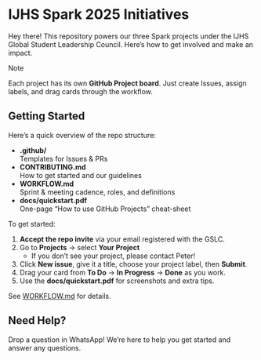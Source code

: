 # IJHS Spark 2025 Initiatives

Hey there! This repository powers our three Spark projects under the IJHS Global Student Leadership Council. Here’s how to get involved and make an impact.

> [!NOTE]
> Each project has its own **GitHub Project board**. Just create Issues, assign labels, and drag cards through the workflow.

## Getting Started

Here’s a quick overview of the repo structure:

- **.github/**  
  Templates for Issues & PRs
- **CONTRIBUTING.md**  
  How to get started and our guidelines
- **WORKFLOW.md**  
  Sprint & meeting cadence, roles, and definitions
- **docs/quickstart.pdf**  
  One-page “How to use GitHub Projects” cheat-sheet

To get started:

1. **Accept the repo invite** via your email registered with the GSLC.
2. Go to **Projects** → select **Your Project**
   - If you don’t see your project, please contact Peter!
3. Click **New issue**, give it a title, choose your project label, then **Submit**.
4. Drag your card from **To Do** → **In Progress** → **Done** as you work.
5. Use the **docs/quickstart.pdf** for screenshots and extra tips.

See [WORKFLOW.md](./WORKFLOW.md) for details.

## Need Help?

Drop a question in WhatsApp! We’re here to help you get started and answer any questions.
